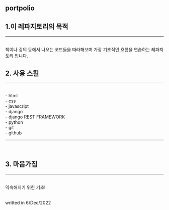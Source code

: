 
## portpolio

## 1.이 레파지토리의 목적
<hr>
<br>
책이나 강의 등에서 나오는 코드들을 따라해보며
가장 기초적인 흐름을 연습하는 레파지토리 입니다.
<br>


## 2. 사용 스킬
<hr>
<br>
- html <br>
- css <br>
- javascript <br>
- django <br>
- django REST FRAMEWORK<br>
- python <br>
- git<br>
- github<br>

<hr>
<br>


## 3. 마음가짐
<hr>
<br>
익숙해지기 위한 기초!
<br><br>

writted in 6/Dec/2022